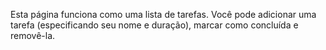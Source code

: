 Esta página funciona como uma lista de tarefas. Você pode adicionar uma tarefa (especificando seu nome e duração), marcar como concluída e removê-la.
 
